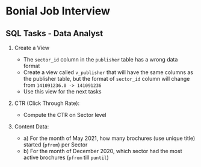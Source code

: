 # Bonial Job Interview
## SQL Tasks - Data Analyst
1. Create a View
    + The `sector_id` column in the `publisher` table has a wrong data format
    + Create a view called `v_publisher` that will have the same columns as the publisher table, but the format of `sector_id` column will change from `141091236.0 -> 141091236`
    + Use this view for the next tasks

2. CTR (Click Through Rate):
    + Compute the CTR on Sector level

3. Content Data:
    + a) For the month of May 2021, how many brochures (use unique title) started (`pfrom`) per Sector
    + b) For the month of December 2020, which sector had the most active brochures (`pfrom` till `puntil`)
